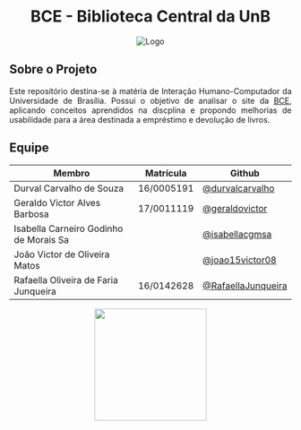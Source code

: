 <h1 align="center">
BCE - Biblioteca Central da UnB
</h1>

<p align= "center"

![Logo](https://i0.wp.com/tspasunb.com/wp-content/uploads/2019/08/Cronograma-de-Temas-10-1.png?fit=662%2C347&ssl=1)
<p/>

## Sobre o Projeto
<p align="justify">
Este repositório destina-se à matéria de Interação Humano-Computador da Universidade de Brasília. Possui o objetivo de analisar o site da <a href="https://bce.unb.br/">BCE</a>, aplicando conceitos aprendidos na discplina e propondo melhorias de usabilidade para a área destinada a empréstimo e devolução de livros.
<p/>

## Equipe

|Membro|Matrícula|Github|
|------|------|---------|
|Durval Carvalho de Souza| 16/0005191 |[@durvalcarvalho](https://github.com/durvalcarvalho)|
|Geraldo Victor Alves Barbosa| 17/0011119 |[@geraldovictor](https://github.com/geraldovictor)|
|Isabella Carneiro Godinho de Morais Sa| |[@isabellacgmsa](https://github.com/isabellacgmsa)|
|João Victor de Oliveira Matos| |[@joao15victor08](https://github.com/joao15victor08)|
|Rafaella Oliveira de Faria Junqueira|16/0142628|[@RafaellaJunqueira](https://github.com/RafaellaJunqueira)|

<p align="center"><a href="https://fga.unb.br" target="_blank"><img width="200"src="https://4.bp.blogspot.com/-0aa6fAFnSnA/VzICtBQgciI/AAAAAAAARn4/SxVsQPFNeE0fxkCPVgMWbhd5qIEAYCMbwCLcB/s1600/unb-gama.png"></a></p>
</p>
